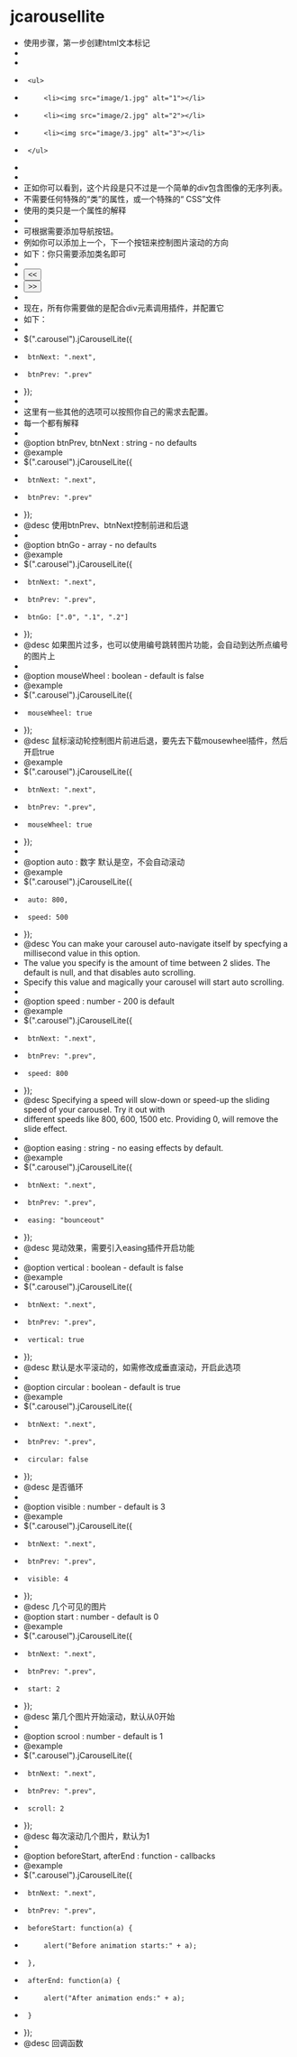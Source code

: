 jcarousellite
=============

* 使用步骤，第一步创建html文本标记
 *
 *  <div class="carousel">
 *      <ul>
 *          <li><img src="image/1.jpg" alt="1"></li>
 *          <li><img src="image/2.jpg" alt="2"></li>
 *          <li><img src="image/3.jpg" alt="3"></li>
 *      </ul>
 *  </div>
 *
 * 正如你可以看到，这个片段是只不过是一个简单的div包含图像的无序列表。
 * 不需要任何特殊的“类”的属性，或一个特殊的“ CSS”文件
 * 使用的类只是一个属性的解释
 *
 * 可根据需要添加导航按钮。
 * 例如你可以添加上一个，下一个按钮来控制图片滚动的方向
 * 如下：你只需要添加类名即可
 *
 * <button class="prev">&lt;&lt;</button>
 * <button class="next">&gt;&gt;</button>
 *
 * 现在，所有你需要做的是配合div元素调用插件，并配置它
 * 如下：
 *
 * $(".carousel").jCarouselLite({
 *      btnNext: ".next",
 *      btnPrev: ".prev"
 * });
 *
 * 这里有一些其他的选项可以按照你自己的需求去配置。
 * 每一个都有解释
 *
 * @option btnPrev, btnNext : string - no defaults
 * @example
 * $(".carousel").jCarouselLite({
 *      btnNext: ".next",
 *      btnPrev: ".prev"
 * });
 * @desc 使用btnPrev、btnNext控制前进和后退
 *
 * @option btnGo - array - no defaults
 * @example
 * $(".carousel").jCarouselLite({
 *      btnNext: ".next",
 *      btnPrev: ".prev",
 *      btnGo: [".0", ".1", ".2"]
 * });
 * @desc 如果图片过多，也可以使用编号跳转图片功能，会自动到达所点编号的图片上
 *
 * @option mouseWheel : boolean - default is false
 * @example
 * $(".carousel").jCarouselLite({
 *      mouseWheel: true
 * });
 * @desc 鼠标滚动轮控制图片前进后退，要先去下载mousewheel插件，然后开启true
 * @example
 * $(".carousel").jCarouselLite({
 *      btnNext: ".next",
 *      btnPrev: ".prev",
 *      mouseWheel: true
 * });
 *
 * @option auto : 数字 默认是空，不会自动滚动
 * @example
 * $(".carousel").jCarouselLite({
 *      auto: 800,
 *      speed: 500
 * });
 * @desc You can make your carousel auto-navigate itself by specfying a millisecond value in this option.
 * The value you specify is the amount of time between 2 slides. The default is null, and that disables auto scrolling.
 * Specify this value and magically your carousel will start auto scrolling.
 *
 * @option speed : number - 200 is default
 * @example
 * $(".carousel").jCarouselLite({
 *      btnNext: ".next",
 *      btnPrev: ".prev",
 *      speed: 800
 * });
 * @desc Specifying a speed will slow-down or speed-up the sliding speed of your carousel. Try it out with
 * different speeds like 800, 600, 1500 etc. Providing 0, will remove the slide effect.
 *
 * @option easing : string - no easing effects by default.
 * @example
 * $(".carousel").jCarouselLite({
 *      btnNext: ".next",
 *      btnPrev: ".prev",
 *      easing: "bounceout"
 * });
 * @desc 晃动效果，需要引入easing插件开启功能
 *
 * @option vertical : boolean - default is false
 * @example
 * $(".carousel").jCarouselLite({
 *      btnNext: ".next",
 *      btnPrev: ".prev",
 *      vertical: true
 * });
 * @desc 默认是水平滚动的，如需修改成垂直滚动，开启此选项
 *
 * @option circular : boolean - default is true
 * @example
 * $(".carousel").jCarouselLite({
 *      btnNext: ".next",
 *      btnPrev: ".prev",
 *      circular: false
 * });
 * @desc 是否循环
 *
 * @option visible : number - default is 3
 * @example
 * $(".carousel").jCarouselLite({
 *      btnNext: ".next",
 *      btnPrev: ".prev",
 *      visible: 4
 * });
 * @desc 几个可见的图片
 * @option start : number - default is 0
 * @example
 * $(".carousel").jCarouselLite({
 *      btnNext: ".next",
 *      btnPrev: ".prev",
 *      start: 2
 * });
 * @desc 第几个图片开始滚动，默认从0开始
 *
 * @option scrool : number - default is 1
 * @example
 * $(".carousel").jCarouselLite({
 *      btnNext: ".next",
 *      btnPrev: ".prev",
 *      scroll: 2
 * });
 * @desc 每次滚动几个图片，默认为1
 *
 * @option beforeStart, afterEnd : function - callbacks
 * @example
 * $(".carousel").jCarouselLite({
 *      btnNext: ".next",
 *      btnPrev: ".prev",
 *      beforeStart: function(a) {
 *          alert("Before animation starts:" + a);
 *      },
 *      afterEnd: function(a) {
 *          alert("After animation ends:" + a);
 *      }
 * });
 * @desc 回调函数
